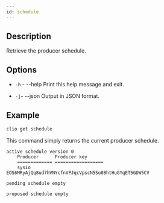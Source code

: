```yaml
---
id: schedule
---
```


## Description

Retrieve the producer schedule.


## Options
- `-h` - --help                   Print this help message and exit.

- `-j`- --json                   Output in JSON format.


## Example

```sh
clio get schedule
```

This command simply returns the current producer schedule. 

```console
active schedule version 0
    Producer      Producer key
    ============= ==================
    sysio         EOS6MRyAjQq8ud7hVNYcfnVPJqcVpscN5So8BhtHuGYqET5GDW5CV

pending schedule empty

proposed schedule empty
```
